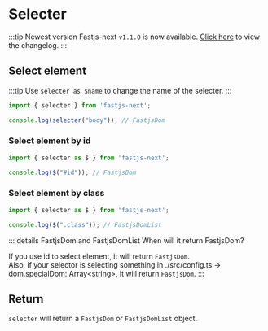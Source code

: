 # Selecter

:::tip Newest version
Fastjs-next `v1.1.0` is now available. [Click here](/other/changelog.html) to view the changelog.
:::

## Select element

:::tip
Use `selecter as $name` to change the name of the selecter.
:::

```javascript
import { selecter } from 'fastjs-next';

console.log(selecter("body")); // FastjsDom
```

### Select element by id

```javascript
import { selecter as $ } from 'fastjs-next';

console.log($("#id")); // FastjsDom
```

### Select element by class

```javascript
import { selecter as $ } from 'fastjs-next';

console.log($(".class")); // FastjsDomList
```

::: details FastjsDom and FastjsDomList
When will it return FastjsDom?

If you use id to select element, it will return `FastjsDom`.<br/>
Also, if your selector is selecting something in ./src/config.ts -> dom.specialDom: Array\<string\>, it will return `FastjsDom`.
:::

## Return

`selecter` will return a `FastjsDom` or `FastjsDomList` object.